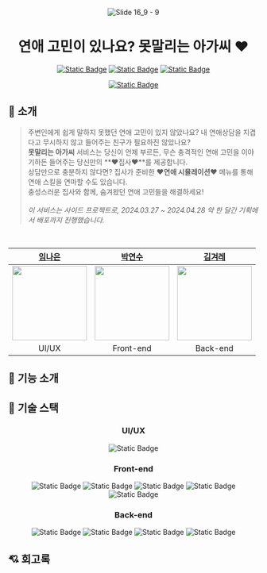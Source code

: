 <div align="center">

  ![Slide 16_9 - 9](https://github.com/motmallineun-agassi/.github/assets/141820077/861d973a-9369-45e5-9c1c-f27ceaa8d361)
  
  # 연애 고민이 있나요? 못말리는 아가씨 ♥
  <a href="https://www.notion.so/4-3f059b7f6082464d845655d71a355969?pvs=4">![Static Badge](https://img.shields.io/badge/Notion-%23000000?style=for-the-badge&logo=notion)</a>
  <a href="https://docs.google.com/spreadsheets/d/1D39J3pw9b9NFe48Br3QKPXZR3h6diDHNKUnx1lXPah8/edit?usp=sharing">![Static Badge](https://img.shields.io/badge/%E2%9C%93%20%20API%20%EB%AA%85%EC%84%B8%EC%84%9C-%23ffc4d6?style=for-the-badge&logoColor=white)</a>
  <a href="https://www.figma.com/file/j1iCk8bZsu0qXe2PkmClaD/%EB%AA%BB%EB%A7%90%EB%A6%AC%EB%8A%94%EC%95%84%EA%B0%80%EC%94%A8%F0%9F%A9%B6?type=design&node-id=0%3A1&mode=design&t=CrIuGMoF0bFzwTdF-1">![Static Badge](https://img.shields.io/badge/Figma-%23F24E1E?style=for-the-badge&logo=figma&logoColor=white)</a>

  <a href="">![Static Badge](https://img.shields.io/badge/%E2%99%A5%20%EB%AA%BB%EB%A7%90%EB%A6%AC%EB%8A%94%20%EC%95%84%EA%B0%80%EC%94%A8%20%E2%99%A5-%23ff5d8f?style=for-the-badge&logoColor=white)</a>
  
</div>

## 🎀 소개
> 주변인에게 쉽게 말하지 못했던 연애 고민이 있지 않았나요? 내 연애상담을 지겹다고 무시하지 않고 들어주는 친구가 필요하진 않았나요?
> <br>**못말리는 아가씨** 서비스는 당신이 언제 부르든, 무슨 충격적인 연애 고민을 이야기하든 들어주는 당신만의 **♥집사♥**를 제공합니다.
> <br>상담만으로 충분하지 않다면? 집사가 준비한 **♥연애 시뮬레이션♥** 메뉴를 통해 연애 스킬을 연마할 수도 있습니다.
> <br>충성스러운 집사와 함께, 숨겨왔던 연애 고민들을 해결하세요!
> <br><br>*이 서비스는 사이드 프로젝트로, 2024.03.27 ~ 2024.04.28 약 한 달간 기획에서 배포까지 진행했습니다.*

<br>

<div align="center">

  | <a href="https://github.com/eunkr82">임나은</a> | <a href="https://github.com/piaoyanxiu">박연수</a> | <a href="https://github.com/gyesswhat">김겨레</a> |
  |:--:|:--:|:--:|
  | <img src="https://avatars.githubusercontent.com/u/122524310?v=4" width="150"/> | <img src="https://avatars.githubusercontent.com/u/135508811?v=4" width="150"/> | <img src="https://avatars.githubusercontent.com/u/141820077?v=4" width="150"/> |
  | UI/UX | Front-end | Back-end |
  
</div>

## 🩷 기능 소개

## 💞 기술 스택

<div align="center">


  ### UI/UX
  ![Static Badge](https://img.shields.io/badge/Figma-%23F24E1E?style=for-the-badge&logo=figma&logoColor=white)
  
  ### Front-end
  ![Static Badge](https://img.shields.io/badge/HTML-%23E34F26?style=for-the-badge&logo=html5&logoColor=white)
  ![Static Badge](https://img.shields.io/badge/CSS-%231572B6?style=for-the-badge&logo=css3&logoColor=white)
  ![Static Badge](https://img.shields.io/badge/javascript-%23F7DF1E?style=for-the-badge&logo=javascript&logoColor=black)
  ![Static Badge](https://img.shields.io/badge/REACT-%2361DAFB?style=for-the-badge&logo=react&logoColor=black) 
  ![Static Badge](https://img.shields.io/badge/vercel-%23000000?style=for-the-badge&logo=Vercel&logoColor=white)

  ### Back-end
  ![Static Badge](https://img.shields.io/badge/SPRING%20BOOT-%236DB33F?style=for-the-badge&logo=springboot&logoColor=white)
  ![Static Badge](https://img.shields.io/badge/mysql-%234479A1?style=for-the-badge&logo=mysql&logoColor=white)
  ![Static Badge](https://img.shields.io/badge/amazon%20ec2-%23FF9900?style=for-the-badge&logo=amazonec2&logoColor=white)
  ![Static Badge](https://img.shields.io/badge/amazon%20rds-%23527FFF?style=for-the-badge&logo=amazonrds&logoColor=white)

</div>

## 💘 회고록
